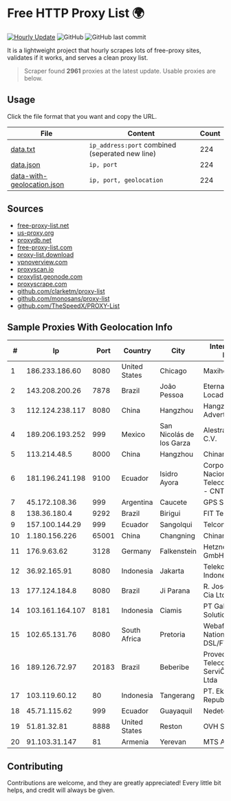 
# Free HTTP Proxy List 🌍

[![Hourly Update](https://github.com/mertguvencli/http-proxy-list/actions/workflows/main.yml/badge.svg?branch=main)](https://github.com/mertguvencli/http-proxy-list/actions/workflows/main.yml)
![GitHub](https://img.shields.io/github/license/mertguvencli/http-proxy-list)
![GitHub last commit](https://img.shields.io/github/last-commit/mertguvencli/http-proxy-list)

It is a lightweight project that hourly scrapes lots of free-proxy sites, validates if it works, and serves a clean proxy list.


> Scraper found **2961** proxies at the latest update. Usable proxies are below.

## Usage

Click the file format that you want and copy the URL.


|File|Content|Count|
|----|-------|-----|
|[data.txt](https://raw.githubusercontent.com/mertguvencli/http-proxy-list/main/proxy-list/data.txt)|`ip_address:port` combined (seperated new line)|224|
|[data.json](https://raw.githubusercontent.com/mertguvencli/http-proxy-list/main/proxy-list/data.json)|`ip, port`|224|
|[data-with-geolocation.json](https://raw.githubusercontent.com/mertguvencli/http-proxy-list/main/proxy-list/data-with-geolocation.json)|`ip, port, geolocation`|224|

## Sources

* [free-proxy-list.net](https://free-proxy-list.net)
* [us-proxy.org](https://www.us-proxy.org)
* [proxydb.net](http://proxydb.net)
* [free-proxy-list.com](https://free-proxy-list.com/?page=&port=&type%5B%5D=http&type%5B%5D=https&up_time=0&search=Search)
* [proxy-list.download](https://www.proxy-list.download/HTTP)
* [vpnoverview.com](https://vpnoverview.com/privacy/anonymous-browsing/free-proxy-servers)
* [proxyscan.io](https://www.proxyscan.io)
* [proxylist.geonode.com](https://proxylist.geonode.com/api/proxy-list?limit=300&page=1&sort_by=lastChecked&sort_type=desc&protocols=http,https)
* [proxyscrape.com](https://api.proxyscrape.com/v2/?request=displayproxies&protocol=http&timeout=10000&country=all&ssl=all&anonymity=all)
* [github.com/clarketm/proxy-list](https://raw.githubusercontent.com/clarketm/proxy-list/master/proxy-list-raw.txt)
* [github.com/monosans/proxy-list](https://raw.githubusercontent.com/monosans/proxy-list/main/proxies/http.txt)
* [github.com/TheSpeedX/PROXY-List](https://raw.githubusercontent.com/TheSpeedX/PROXY-List/master/http.txt)


## Sample Proxies With Geolocation Info

|#|Ip|Port|Country|City|Internet Service Provider|
|-|--|----|-------|----|-------------------------|
|1|186.233.186.60|8080|United States|Chicago|Maxihost LTDA|
|2|143.208.200.26|7878|Brazil|João Pessoa|Eternal VÔdeo Locadora Ltda|
|3|112.124.238.117|8080|China|Hangzhou|Hangzhou Alibaba Advertising Co|
|4|189.206.193.252|999|Mexico|San Nicolás de los Garza|Alestra, S. de R.L. de C.V.|
|5|113.214.48.5|8000|China|Hangzhou|Chinanet|
|6|181.196.241.198|9100|Ecuador|Isidro Ayora|Corporacion Nacional De Telecomunicaciones - CNT EP|
|7|45.172.108.36|999|Argentina|Caucete|GPS SANJUAN SRL.|
|8|138.36.180.4|9292|Brazil|Birigui|FIT Telecom Eireli|
|9|157.100.144.29|999|Ecuador|Sangolqui|Telconet S.A|
|10|1.180.156.226|65001|China|Changning|Chinanet|
|11|176.9.63.62|3128|Germany|Falkenstein|Hetzner Online GmbH|
|12|36.92.165.91|8080|Indonesia|Jakarta|Telekomunikasi Indonesia|
|13|177.124.184.8|8080|Brazil|Ji Parana|R. Jose da Silva e Cia Ltda - OndaAgil|
|14|103.161.164.107|8181|Indonesia|Ciamis|PT Galuh Multidata Solution|
|15|102.65.131.76|8080|South Africa|Pretoria|Webafrica - National Openserve DSL/FTTH|
|16|189.126.72.97|20183|Brazil|Beberibe|Provedornet Telecom. e ServiÔos de Internet Ltda|
|17|103.119.60.12|80|Indonesia|Tangerang|PT. Eka Mas Republik|
|18|45.71.115.62|999|Ecuador|Guayaquil|Nedetel S.A.|
|19|51.81.32.81|8888|United States|Reston|OVH SAS|
|20|91.103.31.147|81|Armenia|Yerevan|MTS Armenia CJSC|



## Contributing

Contributions are welcome, and they are greatly appreciated! Every
little bit helps, and credit will always be given.

